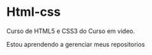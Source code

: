 # Html-css

Curso de HTML5 e CSS3 do Curso em video.

Estou aprendendo a gerenciar meus repositorios